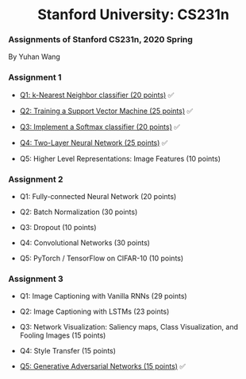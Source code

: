 <h1 align="center"> Stanford University: CS231n </h1>

### Assignments of Stanford CS231n, 2020 Spring
By Yuhan Wang

### Assignment 1

* [Q1: k-Nearest Neighbor classifier (20 points)](assignment1/knn.ipynb) ✅

* [Q2: Training a Support Vector Machine (25 points)](assignment1/svm.ipynb) ✅

* [Q3: Implement a Softmax classifier (20 points)](assignment1/softmax.ipynb) ✅

* [Q4: Two-Layer Neural Network (25 points)](assignment1/two_layer_net.ipynb) ✅

* Q5: Higher Level Representations: Image Features (10 points)

### Assignment 2

* Q1: Fully-connected Neural Network (20 points)

* Q2: Batch Normalization (30 points)

* Q3: Dropout (10 points)

* Q4: Convolutional Networks (30 points)

* Q5: PyTorch / TensorFlow on CIFAR-10 (10 points)

### Assignment 3

* Q1: Image Captioning with Vanilla RNNs (29 points)

* Q2: Image Captioning with LSTMs (23 points)

* Q3: Network Visualization: Saliency maps, Class Visualization, and Fooling Images (15 points)

* Q4: Style Transfer (15 points)

* [Q5: Generative Adversarial Networks (15 points)](assignment3/Generative_Adversarial_Networks_PyTorch.ipynb) ✅
